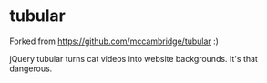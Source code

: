 tubular
=======

Forked from https://github.com/mccambridge/tubular :)

jQuery tubular turns cat videos into website backgrounds.  It's that dangerous.

